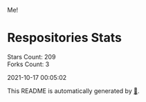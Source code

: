 Me!

# Respositories Stats
Stars Count: 209  
Forks Count: 3

2021-10-17 00:05:02  

This README is automatically generated by [🐰](https://github.com/rnitta/rnitta).
